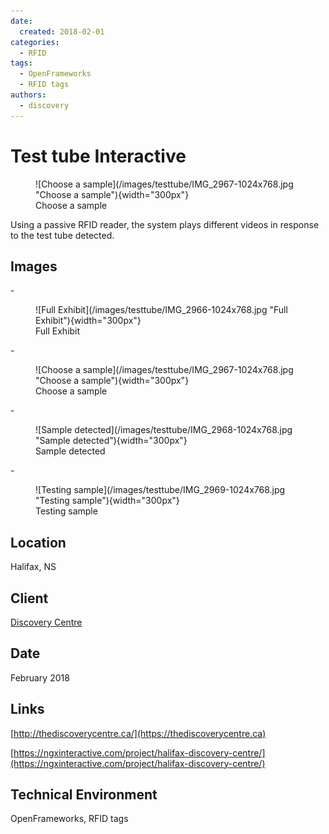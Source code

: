 ```yaml
---
date:
  created: 2018-02-01
categories:
  - RFID
tags:
  - OpenFrameworks
  - RFID tags
authors:
  - discovery
---
```


# Test tube Interactive

<figure markdown> ![Choose a sample](/images/testtube/IMG_2967-1024x768.jpg "Choose a sample"){width="300px"} <figcaption>Choose a sample</figcaption></figure>

Using a passive RFID reader, the system plays different videos in response to the test tube detected.

<!-- more -->

## Images

<div class="grid cards" markdown>
- <figure markdown> ![Full Exhibit](/images/testtube/IMG_2966-1024x768.jpg "Full Exhibit"){width="300px"} <figcaption>Full Exhibit</figcaption></figure>
- <figure markdown> ![Choose a sample](/images/testtube/IMG_2967-1024x768.jpg "Choose a sample"){width="300px"} <figcaption>Choose a sample</figcaption></figure>
- <figure markdown> ![Sample detected](/images/testtube/IMG_2968-1024x768.jpg "Sample detected"){width="300px"} <figcaption>Sample detected</figcaption></figure>
- <figure markdown> ![Testing sample](/images/testtube/IMG_2969-1024x768.jpg "Testing sample"){width="300px"} <figcaption>Testing sample</figcaption></figure>
</div>

## Location
Halifax, NS

## Client
[Discovery Centre](https://thediscoverycentre.ca)

## Date
February 2018

## Links
[http://thediscoverycentre.ca/](https://thediscoverycentre.ca)

[https://ngxinteractive.com/project/halifax-discovery-centre/](https://ngxinteractive.com/project/halifax-discovery-centre/)

## Technical Environment
OpenFrameworks, RFID tags
